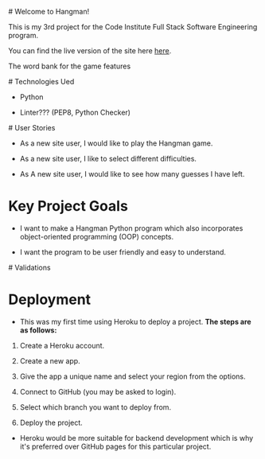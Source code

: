 # Welcome to Hangman! 

This is my 3rd project for the Code Institute Full Stack Software Engineering program. 

You can find the live version of the site here [here](https://hangman0000-3387183dc1ef.herokuapp.com/).

The word bank for the game features 


# Technologies Ued 

- Python 

- Linter??? (PEP8, Python Checker)


# User Stories 

- As a new site user, I would like to play the Hangman game. 

- As a new site user, I like to select different difficulties. 

- As A new site user, I would like to see how many guesses I have left. 


# Key Project Goals 

- I want to make a Hangman Python program which also incorporates object-oriented programming (OOP) concepts.

- I want the program to be user friendly and easy to understand. 


# Validations 



# Deployment 

- This was my first time using Heroku to deploy a project. **The steps are as follows:**

1. Create a Heroku account. 

2. Create a new app. 

3. Give the app a unique name and select your region from the options. 

4. Connect to GitHub (you may be asked to login).

5. Select which branch you want to deploy from. 

6. Deploy the project. 

- Heroku would be more suitable for backend development which is why it's preferred over GitHub pages for this particular 
project. 


